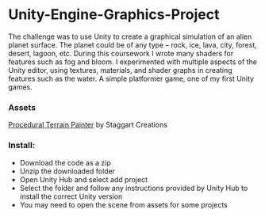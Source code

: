 # Unity-Engine-Graphics-Project
The challenge was to use Unity to create a graphical simulation of an alien planet surface. 
The planet could be of any type – rock, ice, lava, city, forest, desert, lagoon, etc. 
During this coursework I wrote many shaders for features such as fog and bloom. I experimented with multiple aspects of the Unity editor, using textures, materials, and shader graphs in creating features such as the water.
A simple platformer game, one of my first Unity games.

### Assets
[Procedural Terrain Painter](https://assetstore.unity.com/packages/tools/terrain/procedural-terrain-painter-188357?srsltid=AfmBOoqaS0upmXI3Wcw5SfHg8UHUN0AxzmY8TIzEYGQZPJOEe-10Bf2n) by Staggart Creations
### Install:
- Download the code as a zip
- Unzip the downloaded folder
- Open Unity Hub and select add project
- Select the folder and follow any instructions provided by Unity Hub to install the correct Unity version
- You may need to open the scene from assets for some projects
